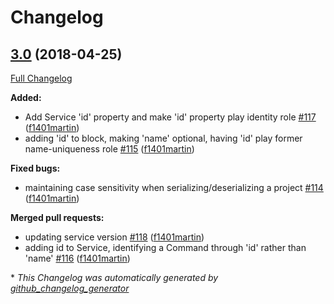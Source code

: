 # Changelog

## [3.0](https://github.com/niolabs/nio/tree/3.0) (2018-04-25)

[Full Changelog](https://github.com/niolabs/nio/compare/2.3.3...3.0)

**Added:**

- Add Service 'id' property and make 'id' property play identity role [\#117](https://github.com/niolabs/nio/pull/117) ([f1401martin](https://github.com/f1401martin))
- adding 'id' to block, making 'name' optional, having 'id' play former name-uniqueness role [\#115](https://github.com/niolabs/nio/pull/115) ([f1401martin](https://github.com/f1401martin))

**Fixed bugs:**

- maintaining case sensitivity when serializing/deserializing a project [\#114](https://github.com/niolabs/nio/pull/114) ([f1401martin](https://github.com/f1401martin))

**Merged pull requests:**

- updating service version [\#118](https://github.com/niolabs/nio/pull/118) ([f1401martin](https://github.com/f1401martin))
- adding id to Service, identifying a Command through 'id' rather than 'name' [\#116](https://github.com/niolabs/nio/pull/116) ([f1401martin](https://github.com/f1401martin))



\* *This Changelog was automatically generated by [github_changelog_generator](https://github.com/skywinder/Github-Changelog-Generator)*